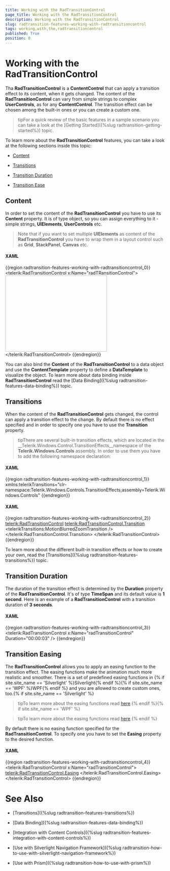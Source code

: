 ```yaml
---
title: Working with the RadTransitionControl
page_title: Working with the RadTransitionControl
description: Working with the RadTransitionControl
slug: radtransition-features-working-with-radtransitioncontrol
tags: working,with,the,radtransitioncontrol
published: True
position: 0
---
```


# Working with the RadTransitionControl



Tha __RadTransitionControl__ is a __ContentControl__ that can apply a transition effect to its content, when it gets changed. The content of the __RadTransitionControl__ can vary from simple strings to complex __UserControls__, as for any __ContentControl__. The transition effect can be chosen among the built-in ones or you can create a custom one.

>tipFor a quick review of the basic features in a sample scenario you can take a look at the [Getting Started]({%slug radtransition-getting-started%}) topic.

To learn more about the __RadTransitionControl__ features, you can take a look at the following sections inside this topic:

* [Content](#Content)

* [Transitions](#Transitions)

* [Transition Duration](#Transition_Duration)

* [Transition Ease](#Transition_Ease)

## Content

In order to set the content of the __RadTransitionControl__ you have to use its __Content__ property. It is of type object, so you can assign everything to it - simple strings, __UIElements__, __UserControls__ etc.

>Note that if you want to set multiple __UIElements__ as content of the __RadTransitionControl__ you have to wrap them in a layout control such as __Grid__, __StackPanel__, __Canvas__ etc.

#### __XAML__

{{region radtransition-features-working-with-radtransitioncontrol_0}}
	<telerik:RadTransitionControl x:Name="radTRansitionControl">
	    <Image Source="/Silverlight.Help.RadTransitionControlSamples;component/Demos/Images/Koala.jpg"
	            Stretch="Uniform"
	            Width="320"
	            Height="240" />
	</telerik:RadTransitionControl>
	{{endregion}}



You can also bind the __Content__ of the __RadTransitionControl__ to a data object and use the __ContentTemplate__ property to define a __DataTemplate__ to visualize the object. To learn more about data binding inside __RadTransitionControl__ read the [Data Binding]({%slug radtransition-features-data-binding%}) topic.

## Transitions

When the content of the __RadTransitionControl__ gets changed, the control can apply a transition effect to the change. By default there is no effect specified and in order to specify one you have to use the __Transition__ property.

>tipThere are several built-in transition effects, which are located in the __Telerik.Windows.Control.TransitionEffects__namespace of the __Telerik.Windows.Controls__ assembly. In order to use them you have to add the following namespace declaration:

#### __XAML__

{{region radtransition-features-working-with-radtransitioncontrol_1}}
	xmlns:telerikTransitions="clr-namespace:Telerik.Windows.Controls.TransitionEffects;assembly=Telerik.Windows.Controls"
	{{endregion}}



#### __XAML__

{{region radtransition-features-working-with-radtransitioncontrol_2}}
	<telerik:RadTransitionControl>
	    <telerik:RadTransitionControl.Transition>
	        <telerikTransitions:MotionBlurredZoomTransition />
	    </telerik:RadTransitionControl.Transition>
	</telerik:RadTransitionControl>
	{{endregion}}



To learn more about the different built-in transition effects or how to create your own, read the [Transitions]({%slug radtransition-features-transitions%}) topic.

## Transition Duration

The duration of the transition effect is determined by the __Duration__ property of the __RadTransitionControl__. It's of type __TimeSpan__ and its default value is __1 second__. Here is an example of a __RadTransitionControl__ with a transition duration of __3 seconds__.

#### __XAML__

{{region radtransition-features-working-with-radtransitioncontrol_3}}
	<telerik:RadTransitionControl x:Name="radTransitionControl" Duration="00:00:03" />
	{{endregion}}



## Transition Easing

The __RadTransitionControl__ allows you to apply an easing function to the transition effect. The easing functions make the animation much more realistic and smoother. There is a set of predefined easing functions in {% if site.site_name == 'Silverlight' %}Silverlight{% endif %}{% if site.site_name == 'WPF' %}WPF{% endif %} and you are allowed to create custom ones, too.{% if site.site_name == 'Silverlight' %}

>tipTo learn more about the easing functions read [here](http://msdn.microsoft.com/en-us/library/cc189019%28VS.95%29.aspx#easing_functions).{% endif %}{% if site.site_name == 'WPF' %}

>tipTo learn more about the easing functions read [here](http://msdn.microsoft.com/en-us/library/ee308751%28v=VS.100%29.aspx).{% endif %}

By default there is no easing function specified for the __RadTransitionControl__. To specify one you have to set the __Easing__ property to the desired function.

#### __XAML__

{{region radtransition-features-working-with-radtransitioncontrol_4}}
	<telerik:RadTransitionControl x:Name="radTransitionControl">
	    <telerik:RadTransitionControl.Easing>
	        <BackEase EasingMode="EaseInOut" Amplitude="0.5" />
	    </telerik:RadTransitionControl.Easing>
	</telerik:RadTransitionControl>
	{{endregion}}



# See Also

 * [Transitions]({%slug radtransition-features-transitions%})

 * [Data Binding]({%slug radtransition-features-data-binding%})

 * [Integration with Content Controls]({%slug radtransition-features-integration-with-content-controls%})

 * [Use with Silverlight Navigation Framework]({%slug radtransition-how-to-use-with-silverlight-navigation-framework%})

 * [Use with Prism]({%slug radtransition-how-to-use-with-prism%})
